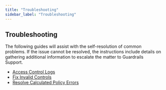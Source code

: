 ```yaml
---
title: "Troubleshooting"
sidebar_label: "Troubleshooting"
---
```


## Troubleshooting

The following guides will assist with the self-resolution of common problems. If the issue cannot be resolved, the instructions include details on gathering additional information to escalate the matter to Guardrails Support.

- [Access Control Logs](/guardrails/docs/guides/using-guardrails/troubleshooting/access-control-logs)
- [Fix Invalid Controls](/guardrails/docs/guides/using-guardrails/troubleshooting/fix-invalid-controls)
- [Resolve Calculated Policy Errors](/guardrails/docs/guides/using-guardrails/troubleshooting/fix-calc-policy-evaluation-errors)